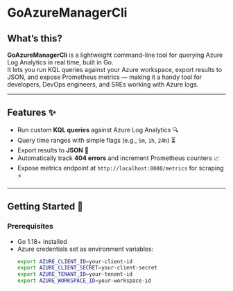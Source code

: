 # GoAzureManagerCli

## What’s this?  
**GoAzureManagerCli** is a lightweight command-line tool for querying Azure Log Analytics in real time, built in Go.  
It lets you run KQL queries against your Azure workspace, export results to JSON, and expose Prometheus metrics — making it a handy tool for developers, DevOps engineers, and SREs working with Azure logs.  

---

## Features ✨  
- Run custom **KQL queries** against Azure Log Analytics 🔍  
- Query time ranges with simple flags (e.g., `5m`, `1h`, `24h`) ⏳  
- Export results to **JSON** 📄  
- Automatically track **404 errors** and increment Prometheus counters 📈  
- Expose metrics endpoint at `http://localhost:8080/metrics` for scraping ⚡  

---

## Getting Started 🚀  

### Prerequisites  
- Go 1.18+ installed  
- Azure credentials set as environment variables:  
  ```bash
  export AZURE_CLIENT_ID=your-client-id
  export AZURE_CLIENT_SECRET=your-client-secret
  export AZURE_TENANT_ID=your-tenant-id
  export AZURE_WORKSPACE_ID=your-workspace-id
